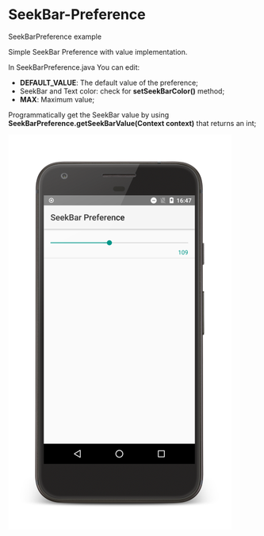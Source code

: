 # SeekBar-Preference
SeekBarPreference example

Simple SeekBar Preference with value implementation.

In SeekBarPreference.java You can edit:

- **DEFAULT_VALUE**: The default value of the preference;
- SeekBar and Text color: check for **setSeekBarColor()** method;
- **MAX**: Maximum value;

Programmatically get the SeekBar value by using **SeekBarPreference.getSeekBarValue(Context context)** that returns an int;

![ScreenShot](https://raw.githubusercontent.com/enricocid/SeekBar-Preference/master/art.png)
